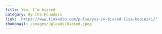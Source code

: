 ```yaml
---
title: Yes, I’m biased
category: By the Founders
link: 'https://www.linkedin.com/pulse/yes-im-biased-lisa-kepinski/'
thumbnail: /images/uploads/biased.jpeg
---
```


